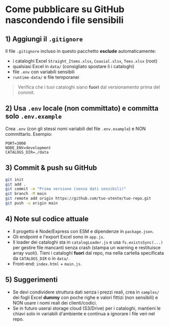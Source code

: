 # Come pubblicare su GitHub nascondendo i file sensibili

## 1) Aggiungi il `.gitignore`
Il file `.gitignore` incluso in questo pacchetto **esclude** automaticamente:
- i cataloghi Excel `Straight_Items.xlsx`, `Coaxial.xlsx`, `Tees.xlsx` (root)
- qualsiasi Excel in `data/` (consigliato spostare lì i cataloghi)
- file `.env` con variabili sensibili
- `runtime-data/` e file temporanei

> Verifica che i tuoi cataloghi siano **fuori** dal versionamento prima del commit.

## 2) Usa `.env` locale (non committato) e committa solo `.env.example`
Crea `.env` (con gli stessi nomi variabili del file `.env.example`) e NON committarlo.
Esempio:
```
PORT=3000
NODE_ENV=development
CATALOGS_DIR=./data
```

## 3) Commit & push su GitHub
```bash
git init
git add .
git commit -m "Prima versione (senza dati sensibili)"
git branch -M main
git remote add origin https://github.com/tuo-utente/tuo-repo.git
git push -u origin main
```

## 4) Note sul codice attuale
- Il progetto è Node/Express con ESM e dipendenze in `package.json`.
- Gli endpoint e l'export Excel sono in `app.js`.
- Il loader dei cataloghi sta in `catalogLoader.js` e usa `fs.existsSync(...)` per gestire file mancanti senza crash (stampa un warning e restituisce array vuoti). Tieni i cataloghi **fuori** dal repo, ma nella cartella specificata da `CATALOGS_DIR` o in `data/`.
- Front-end: `index.html` + `main.js`.

## 5) Suggerimenti
- Se devi condividere struttura dati senza i prezzi reali, crea in `samples/` dei fogli Excel **dummy** con poche righe e valori fittizi (non sensibili) e NON usare i nomi reali dei clienti/codici.
- Se in futuro userai storage cloud (S3/Drive) per i cataloghi, mantieni le chiavi solo in variabili d'ambiente e continua a ignorare i file veri nel repo.
